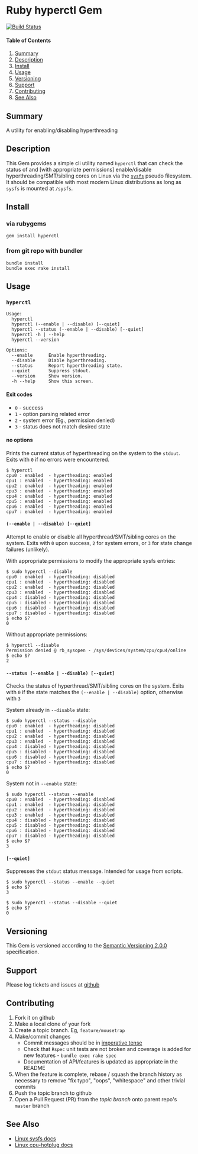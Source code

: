 Ruby hyperctl Gem
=================

[![Build Status](https://travis-ci.org/jhoblitt/hyperctl.png)](https://travis-ci.org/jhoblitt/hyperctl)

#### Table of Contents

1. [Summary](#summary)
2. [Description](#description)
3. [Install](#install)
4. [Usage](#usage)
5. [Versioning](#versioning)
6. [Support](#support)
7. [Contributing](#contributing)
8. [See Also](#see-also)

Summary
-------

A utility for enabling/disabling hyperthreading


Description
-----------

This Gem provides a simple cli utility named `hyperctl` that can check the
status of and [with appropriate permissions] enable/disable
hyperthreading/SMT/sibling cores on Linux via the
[`sysfs`](https://www.kernel.org/doc/Documentation/filesystems/sysfs.txt)
pseudo filesystem.  It should be compatible with most modern Linux
distributions as long as `sysfs` is mounted at `/sysfs`.


Install
-------

### via rubygems

    gem install hyperctl

### from git repo with bundler

    bundle install
    bundle exec rake install


Usage
-----

### `hyperctl`

    Usage:
      hyperctl
      hyperctl (--enable | --disable) [--quiet]
      hyperctl --status (--enable | --disable) [--quiet]
      hyperctl -h | --help
      hyperctl --version

    Options:
      --enable      Enable hyperthreading.
      --disable     Diable hyperthreading.
      --status      Report hyperthreading state.
      --quiet       Suppress stdout.
      --version     Show version.
      -h --help     Show this screen.

#### Exit codes

* `0` - success
* `1` - option parsing related error
* `2` - system error (Eg., permission denied)
* `3` - status does not match desired state

#### no options

Prints the current status of hyperthreading on the system to the `stdout`.
Exits with `0` if no errors were encountered.

    $ hyperctl
    cpu0 : enabled  - hypertheading: enabled
    cpu1 : enabled  - hypertheading: enabled
    cpu2 : enabled  - hypertheading: enabled
    cpu3 : enabled  - hypertheading: enabled
    cpu4 : enabled  - hypertheading: enabled
    cpu5 : enabled  - hypertheading: enabled
    cpu6 : enabled  - hypertheading: enabled
    cpu7 : enabled  - hypertheading: enabled

#### `(--enable | --disable) [--quiet]`

Attempt to enable or disable all hyperthread/SMT/sibling cores on the system.
Exits with `0` upon success, `2` for system errors, or `3` for state change
failures (unlikely).

With appropriate permissions to modify the appropriate sysfs entries:

    $ sudo hyperctl --disable
    cpu0 : enabled  - hypertheading: disabled
    cpu1 : enabled  - hypertheading: disabled
    cpu2 : enabled  - hypertheading: disabled
    cpu3 : enabled  - hypertheading: disabled
    cpu4 : disabled - hypertheading: disabled
    cpu5 : disabled - hypertheading: disabled
    cpu6 : disabled - hypertheading: disabled
    cpu7 : disabled - hypertheading: disabled
    $ echo $?
    0

Without appropriate permissions:

    $ hyperctl --disable
    Permission denied @ rb_sysopen - /sys/devices/system/cpu/cpu4/online
    $ echo $?
    2

#### `--status (--enable | --disable) [--quiet]`

Checks the status of hyperthread/SMT/sibling cores on the system. Exits with
`0` if the state matches the `(--enable | --disable)` option, otherwise with
`3`

System already in `--disable` state:

    $ sudo hyperctl --status --disable
    cpu0 : enabled  - hypertheading: disabled
    cpu1 : enabled  - hypertheading: disabled
    cpu2 : enabled  - hypertheading: disabled
    cpu3 : enabled  - hypertheading: disabled
    cpu4 : disabled - hypertheading: disabled
    cpu5 : disabled - hypertheading: disabled
    cpu6 : disabled - hypertheading: disabled
    cpu7 : disabled - hypertheading: disabled
    $ echo $?
    0

System not in `--enable` state:

    $ sudo hyperctl --status --enable
    cpu0 : enabled  - hypertheading: disabled
    cpu1 : enabled  - hypertheading: disabled
    cpu2 : enabled  - hypertheading: disabled
    cpu3 : enabled  - hypertheading: disabled
    cpu4 : disabled - hypertheading: disabled
    cpu5 : disabled - hypertheading: disabled
    cpu6 : disabled - hypertheading: disabled
    cpu7 : disabled - hypertheading: disabled
    $ echo $?
    3

#### `[--quiet]`

Suppresses the `stdout` status message.  Intended for usage from scripts.

    $ sudo hyperctl --status --enable --quiet
    $ echo $?
    3

    $ sudo hyperctl --status --disable --quiet
    $ echo $?
    0


Versioning
----------

This Gem is versioned according to the [Semantic Versioning
2.0.0](http://semver.org/spec/v2.0.0.html) specification.


Support
-------

Please log tickets and issues at [github](https://github.com/jhoblitt/hyperctl)


Contributing
------------

1. Fork it on github
2. Make a local clone of your fork
3. Create a topic branch.  Eg, `feature/mousetrap`
4. Make/commit changes
    * Commit messages should be in
      [imperative tense](http://git-scm.com/book/ch5-2.html)
    * Check that `Rspec` unit tests are not broken and coverage is added for
      new features - `bundle exec rake spec`
    * Documentation of API/features is updated as appropriate in the README
5. When the feature is complete, rebase / squash the branch history as
   necessary to remove "fix typo", "oops", "whitespace" and other trivial
   commits
6. Push the topic branch to github
7. Open a Pull Request (PR) from the *topic branch* onto parent repo's `master`
   branch


See Also
--------

* [Linux sysfs docs](https://www.kernel.org/doc/Documentation/filesystems/sysfs.txt)
* [Linux cpu-hotplug docs](https://www.kernel.org/doc/Documentation/cpu-hotplug.txt)
